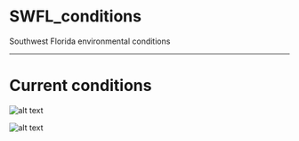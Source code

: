 # SWFL_conditions
Southwest Florida environmental conditions

---

# Current conditions

![alt text](https://github.com/imaginaryfish/SWFL_conditions/blob/main/figures/hycom_bottom_now.png "Current conditions")


![alt text](https://github.com/imaginaryfish/SWFL_conditions/blob/main/figures/hycom_bottom_lin.png "7-day linear trend in conditions")